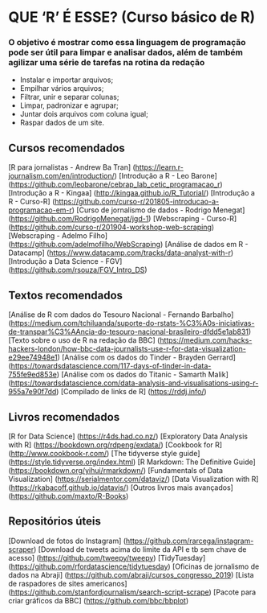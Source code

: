 # QUE ‘R’ É ESSE? (Curso básico de R)         

### O objetivo é mostrar como essa linguagem de programação pode ser útil para limpar e analisar dados, além de também agilizar uma série de tarefas na rotina da redação   
- Instalar e importar arquivos;     
- Empilhar vários arquivos;   
- Filtrar, unir e separar colunas;     
- Limpar, padronizar e agrupar;   
- Juntar dois arquivos com coluna igual;   
- Raspar dados de um site.   

## Cursos recomendados
[R para jornalistas - Andrew Ba Tran] (https://learn.r-journalism.com/en/introduction/)
[Introdução a R - Leo Barone] (https://github.com/leobarone/cebrap_lab_cetic_programacao_r)
[Introdução a R - Kingaa] (http://kingaa.github.io/R_Tutorial/)
[Introdução a R - Curso-R] (https://github.com/curso-r/201805-introducao-a-programacao-em-r)
[Curso de jornalismo de dados - Rodrigo Menegat] (https://github.com/RodrigoMenegat/jgd-1)
[Webscraping - Curso-R] (https://github.com/curso-r/201904-workshop-web-scraping)
[Webscraping - Adelmo Filho] (https://github.com/adelmofilho/WebScraping)
[Análise de dados em R - Datacamp] (https://www.datacamp.com/tracks/data-analyst-with-r)
[Introdução a Data Science - FGV] (https://github.com/rsouza/FGV_Intro_DS)

## Textos recomendados
[Análise de R com dados do Tesouro Nacional - Fernando Barbalho] (https://medium.com/tchiluanda/suporte-do-rstats-%C3%A0s-iniciativas-de-transpar%C3%AAncia-do-tesouro-nacional-brasileiro-dfdd5e1ab831)
[Texto sobre o uso de R na redação da BBC] (https://medium.com/hacks-hackers-london/how-bbc-data-journalists-use-r-for-data-visualization-e29ee74948e1)
[Análise com os dados do Tinder - Brayden Gerrard]
(https://towardsdatascience.com/117-days-of-tinder-in-data-755fe9ed853e)
[Análise com os dados do Titanic - Samarth Malik]
(https://towardsdatascience.com/data-analysis-and-visualisations-using-r-955a7e90f7dd)
[Compilado de links de R] (https://rddj.info/)

## Livros recomendados
[R for Data Science] (https://r4ds.had.co.nz/)
[Exploratory Data Analysis with R] (https://bookdown.org/rdpeng/exdata/)
[Cookbook for R] (http://www.cookbook-r.com/)
[The tidyverse style guide] (https://style.tidyverse.org/index.html)
[R Markdown: The Definitive Guide] (https://bookdown.org/yihui/rmarkdown/)
[Fundamentals of Data Visualization] (https://serialmentor.com/dataviz/)
[Data Visualization with R] (https://rkabacoff.github.io/datavis/)
[Outros livros mais avançados] (https://github.com/maxto/R-Books)

## Repositórios úteis
[Download de fotos do Instagram] (https://github.com/rarcega/instagram-scraper)
[Download de tweets acima do limite da API e tb sem chave de acesso] (https://github.com/tweepy/tweepy)
[TidyTuesday] (https://github.com/rfordatascience/tidytuesday)
[Oficinas de jornalismo de dados na Abraji] (https://github.com/abraji/cursos_congresso_2019)
[Lista de raspadores de sites americanos] (https://github.com/stanfordjournalism/search-script-scrape)
[Pacote para criar gráficos da BBC] (https://github.com/bbc/bbplot)

